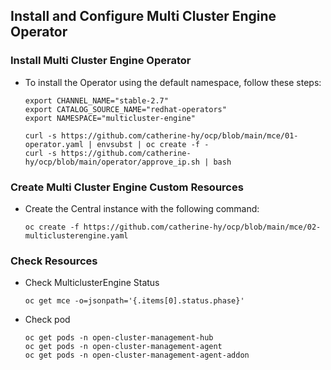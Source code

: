 
## Install and Configure Multi Cluster Engine Operator

### Install Multi Cluster Engine Operator

* To install the Operator using the default namespace, follow these steps:

  ```
  export CHANNEL_NAME="stable-2.7"
  export CATALOG_SOURCE_NAME="redhat-operators"
  export NAMESPACE="multicluster-engine"

  curl -s https://github.com/catherine-hy/ocp/blob/main/mce/01-operator.yaml | envsubst | oc create -f -
  curl -s https://github.com/catherine-hy/ocp/blob/main/operator/approve_ip.sh | bash
  ```

### Create Multi Cluster Engine Custom Resources

* Create the Central instance with the following command:

  ```
  oc create -f https://github.com/catherine-hy/ocp/blob/main/mce/02-multiclusterengine.yaml
  ```

### Check Resources

* Check MulticlusterEngine Status
  ```
  oc get mce -o=jsonpath='{.items[0].status.phase}'
  ```

* Check pod
  ```
  oc get pods -n open-cluster-management-hub
  oc get pods -n open-cluster-management-agent
  oc get pods -n open-cluster-management-agent-addon
  ```
